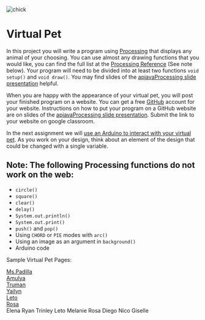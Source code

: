 ![chick](https://github.com/user-attachments/assets/cd57996c-7b2d-4028-a180-4a5b46947c86)

Virtual Pet
=============

In this project you will write a program using [Processing](https://processing.org) that displays any animal of your choosing. You can use almost any drawing functions that you would like, you can find the full list at the [Processing Reference](https://processing.org/reference) (See note below).  Your program will need to be divided into at least two functions `void setup()` and `void draw()`. You may find slides of the [apjavaProcessing slide presentation](https://docs.google.com/presentation/d/1DUtunRnAj5jY_YvGynqyXmAyOOCeLYLn17qAXDr2NfE/edit?usp=sharing) helpful. 

When you are happy with the appearance of your virtual pet, you will post your finished program on a website. You can get a free [GitHub](https://github.com) account for your website. Instructions on how to put your program on a GitHub website are on slides of the [apjavaProcessing slide presentation](https://docs.google.com/presentation/d/1FIV9P78JnVVpMvpW-TOuUO0uFG8pLYE3kHGJubOZXEE/edit?usp=sharing). Submit the link to your website on google classroom.

In the next assignment we will [use an Arduino to interact with your virtual pet](https://github.com/APCSLowell/LightSensorController#use-an-adafruit-circuit-playground-as-an-input-device-in-a-processing-program). As you work on your design, think about an element of the design that could be changed with a single variable.

Note: The following Processing functions do not work on the web:
----------------------------------------------------------
+ `circle()`
+ `square()`
+ `clear()`
+ `delay()`
+ `System.out.println()`
+ `System.out.print()`
+ `push()` and `pop()`
+ Using `CHORD` or `PIE` modes with `arc()`
+ Using an image as an argument in `background()`
+ Arduino code

Sample Virtual Pet Pages: 

[Ms.Padilla](https://mspadilla.github.io/VirtualPet/) <br>
[Amulya](https://amul-gif.github.io/VirtualPet_Amulya/) <br>
[Truman](https://truman-ev.github.io/VirtualPet_Truman/) <br>
[Yailyn](https://yailyn441.github.io/VirtualPet/) <br>
[Leto](https://khilitt.github.io/VirtualPet/) <br>
[Rosa](https://rosapplesauce.github.io/VirtualPet/) <br>
Elena
Ryan
Trinley
Leto
Melanie
Rosa
Diego
Nico
Giselle


